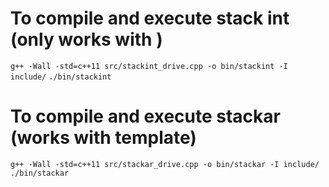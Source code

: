 # To compile and execute stack int (only works with <int>) #
`g++ -Wall -std=c++11 src/stackint_drive.cpp -o bin/stackint -I include/`
`./bin/stackint`

# To compile and execute stackar (works with template) #
`g++ -Wall -std=c++11 src/stackar_drive.cpp -o bin/stackar -I include/`
`./bin/stackar`
